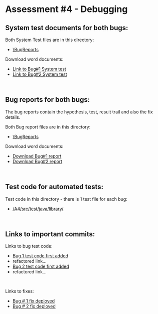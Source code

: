 # Assessment #4 - Debugging


## System test documents for both bugs:
Both System Test files are in this directory:
</br>

- <a href="https://github.com/tysau/A4debugging/tree/main/BugReports">\BugReports</a> 
   
Download word documents:
- <a href="https://github.com/tysau/A4debugging/raw/main/BugReports/Bug1SystemTest.docx">Link to Bug#1 System test</a>
- <a href="https://github.com/tysau/A4debugging/raw/main/BugReports/Bug2SystemTest.docx">Link to Bug#2 System test</a>    

</br>

## Bug reports for both bugs:
<p>The bug reports contain the hypothesis, test, result trail and also the fix details.</p>

Both Bug report files are in this directory:
    
- <a href="https://github.com/tysau/A4debugging/tree/main/BugReports">\BugReports</a>  

Download word documents:
- <a href="https://github.com/tysau/A4debugging/raw/main/BugReports/Bug1%20A4%20Bug%20Report.docx">Download Bug#1 report</a>
- <a href="https://github.com/tysau/A4debugging/raw/main/BugReports/Bug2%20A4%20Bug%20Report.docx">Download Bug#2 report</a> 

</br>

## Test code for automated tests:

Test code in this directory - there is 1 test file for each bug:

- <a href="https://github.com/tysau/A4debugging/tree/main/A4/src/test/java/library" target="blank">/A4/src/test/java/library/</a> 

</br>

## Links to important commits:
Links to bug test code:

- <a href="https://github.com/tysau/A4debugging/commit/3d4fa4ee8c0c8c17fd68b2601ce3b87fc819b656#diff-947e6dafc4b33467863c1f4612b1285ace7aeeb574fe08144d085df960decd31">Bug 1 test code first added</a>
-  refactored link...
-  <a href="https://github.com/tysau/A4debugging/commit/a4687e2211363de3689cf4d4df1929fe4cd5cd54">Bug 2 test code first added</a>
-  refactored link...
</br>

Links to fixes:

*  <a href="https://github.com/tysau/A4debugging/commit/e31d5f11f29809e9abfa33d5e66d05e91b363a5c">Bug # 1 fix deployed</a>   
* <a href="https://github.com/tysau/A4debugging/commit/96894c247b36bfb93abcc4a75355a1cc0802b15c">Bug # 2 fix deployed</a>
  
    
    

